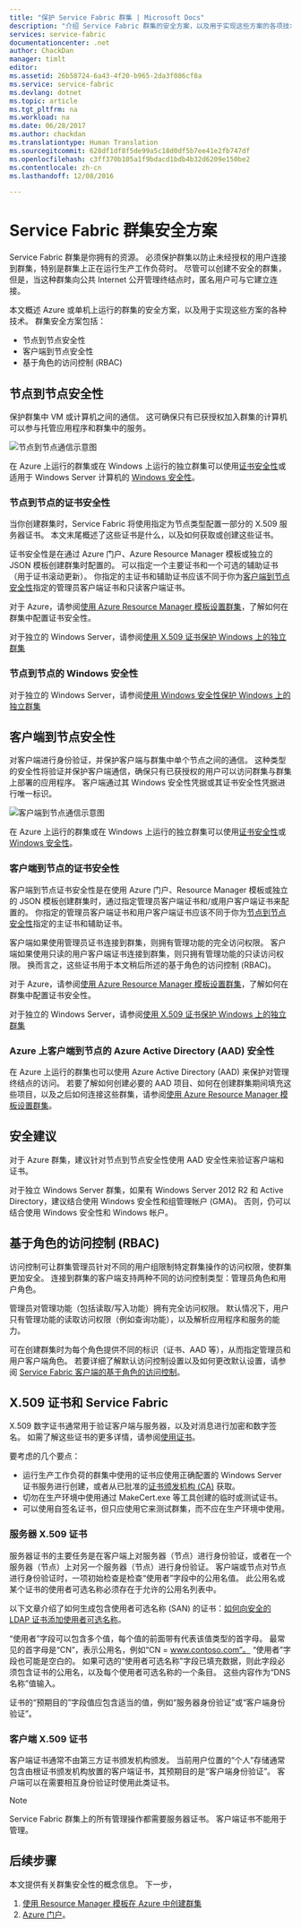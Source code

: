 ```yaml
---
title: "保护 Service Fabric 群集 | Microsoft Docs"
description: "介绍 Service Fabric 群集的安全方案，以及用于实现这些方案的各项技术。"
services: service-fabric
documentationcenter: .net
author: ChackDan
manager: timlt
editor: 
ms.assetid: 26b58724-6a43-4f20-b965-2da3f086cf8a
ms.service: service-fabric
ms.devlang: dotnet
ms.topic: article
ms.tgt_pltfrm: na
ms.workload: na
ms.date: 06/28/2017
ms.author: chackdan
ms.translationtype: Human Translation
ms.sourcegitcommit: 628df1df8f5de99a5c18d0df5b7ee41e2fb747df
ms.openlocfilehash: c3ff370b105a1f9bdacd1bdb4b32d6209e150be2
ms.contentlocale: zh-cn
ms.lasthandoff: 12/08/2016

---
```

<a id="service-fabric-cluster-security-scenarios" class="xliff"></a>

# Service Fabric 群集安全方案
Service Fabric 群集是你拥有的资源。 必须保护群集以防止未经授权的用户连接到群集，特别是群集上正在运行生产工作负荷时。 尽管可以创建不安全的群集，但是，当这种群集向公共 Internet 公开管理终结点时，匿名用户可与它建立连接。 

本文概述 Azure 或单机上运行的群集的安全方案，以及用于实现这些方案的各种技术。 群集安全方案包括：

* 节点到节点安全性
* 客户端到节点安全性
* 基于角色的访问控制 (RBAC)

<a id="node-to-node-security" class="xliff"></a>

## 节点到节点安全性
保护群集中 VM 或计算机之间的通信。 这可确保只有已获授权加入群集的计算机可以参与托管应用程序和群集中的服务。

![节点到节点通信示意图][Node-to-Node]

在 Azure 上运行的群集或在 Windows 上运行的独立群集可以使用[证书安全性](https://msdn.microsoft.com/library/ff649801.aspx)或适用于 Windows Server 计算机的 [Windows 安全性](https://msdn.microsoft.com/library/ff649396.aspx)。

<a id="node-to-node-certificate-security" class="xliff"></a>

### 节点到节点的证书安全性
当你创建群集时，Service Fabric 将使用指定为节点类型配置一部分的 X.509 服务器证书。 本文末尾概述了这些证书是什么，以及如何获取或创建这些证书。

证书安全性是在通过 Azure 门户、Azure Resource Manager 模板或独立的 JSON 模板创建群集时配置的。 可以指定一个主要证书和一个可选的辅助证书（用于证书滚动更新）。 你指定的主证书和辅助证书应该不同于你为[客户端到节点安全性](#client-to-node-security)指定的管理员客户端证书和只读客户端证书。

对于 Azure，请参阅[使用 Azure Resource Manager 模板设置群集](service-fabric-cluster-creation-via-arm.md)，了解如何在群集中配置证书安全性。

对于独立的 Windows Server，请参阅[使用 X.509 证书保护 Windows 上的独立群集](service-fabric-windows-cluster-x509-security.md)

<a id="node-to-node-windows-security" class="xliff"></a>

### 节点到节点的 Windows 安全性
对于独立的 Windows Server，请参阅[使用 Windows 安全性保护 Windows 上的独立群集](service-fabric-windows-cluster-windows-security.md)

<a id="client-to-node-security" class="xliff"></a>

## 客户端到节点安全性
对客户端进行身份验证，并保护客户端与群集中单个节点之间的通信。 这种类型的安全性将验证并保护客户端通信，确保只有已获授权的用户可以访问群集与群集上部署的应用程序。 客户端通过其 Windows 安全性凭据或其证书安全性凭据进行唯一标识。

![客户端到节点通信示意图][Client-to-Node]

在 Azure 上运行的群集或在 Windows 上运行的独立群集可以使用[证书安全性](https://msdn.microsoft.com/library/ff649801.aspx)或 [Windows 安全性](https://msdn.microsoft.com/library/ff649396.aspx)。

<a id="client-to-node-certificate-security" class="xliff"></a>

### 客户端到节点的证书安全性
 客户端到节点证书安全性是在使用 Azure 门户、Resource Manager 模板或独立的 JSON 模板创建群集时，通过指定管理员客户端证书和/或用户客户端证书来配置的。  你指定的管理员客户端证书和用户客户端证书应该不同于你为[节点到节点安全性](#node-to-node-security)指定的主证书和辅助证书。

客户端如果使用管理员证书连接到群集，则拥有管理功能的完全访问权限。  客户端如果使用只读的用户客户端证书连接到群集，则只拥有管理功能的只读访问权限。 换而言之，这些证书用于本文稍后所述的基于角色的访问控制 (RBAC)。

对于 Azure，请参阅[使用 Azure Resource Manager 模板设置群集](service-fabric-cluster-creation-via-arm.md)，了解如何在群集中配置证书安全性。

对于独立的 Windows Server，请参阅[使用 X.509 证书保护 Windows 上的独立群集](service-fabric-windows-cluster-x509-security.md)

<a id="client-to-node-azure-active-directory-aad-security-on-azure" class="xliff"></a>

### Azure 上客户端到节点的 Azure Active Directory (AAD) 安全性
在 Azure 上运行的群集也可以使用 Azure Active Directory (AAD) 来保护对管理终结点的访问。 若要了解如何创建必要的 AAD 项目、如何在创建群集期间填充这些项目，以及之后如何连接这些群集，请参阅[使用 Azure Resource Manager 模板设置群集](service-fabric-cluster-creation-via-arm.md)。

<a id="security-recommendations" class="xliff"></a>

## 安全建议
对于 Azure 群集，建议针对节点到节点安全性使用 AAD 安全性来验证客户端和证书。

对于独立 Windows Server 群集，如果有 Windows Server 2012 R2 和 Active Directory，建议结合使用 Windows 安全性和组管理帐户 (GMA)。 否则，仍可以结合使用 Windows 安全性和 Windows 帐户。

<a id="role-based-access-control-rbac" class="xliff"></a>

## 基于角色的访问控制 (RBAC)
访问控制可让群集管理员针对不同的用户组限制特定群集操作的访问权限，使群集更加安全。 连接到群集的客户端支持两种不同的访问控制类型：管理员角色和用户角色。

管理员对管理功能（包括读取/写入功能）拥有完全访问权限。 默认情况下，用户只有管理功能的读取访问权限（例如查询功能），以及解析应用程序和服务的能力。

可在创建群集时为每个角色提供不同的标识（证书、AAD 等），从而指定管理员和用户客户端角色。 若要详细了解默认访问控制设置以及如何更改默认设置，请参阅 [Service Fabric 客户端的基于角色的访问控制](service-fabric-cluster-security-roles.md)。

<a id="x509-certificates-and-service-fabric" class="xliff"></a>

## X.509 证书和 Service Fabric
X.509 数字证书通常用于验证客户端与服务器，以及对消息进行加密和数字签名。 如需了解这些证书的更多详情，请参阅[使用证书](http://msdn.microsoft.com/library/ms731899.aspx)。

要考虑的几个要点：

* 运行生产工作负荷的群集中使用的证书应使用正确配置的 Windows Server 证书服务进行创建，或者从已批准的[证书颁发机构 (CA)](https://en.wikipedia.org/wiki/Certificate_authority) 获取。
* 切勿在生产环境中使用通过 MakeCert.exe 等工具创建的临时或测试证书。
* 可以使用自签名证书，但只应使用它来测试群集，而不应在生产环境中使用。

<a id="server-x509-certificates" class="xliff"></a>

### 服务器 X.509 证书
服务器证书的主要任务是在客户端上对服务器（节点）进行身份验证，或者在一个服务器（节点）上对另一个服务器（节点）进行身份验证。 客户端或节点对节点进行身份验证时，一项初始检查是检查“使用者”字段中的公用名值。 此公用名或某个证书的使用者可选名称必须存在于允许的公用名列表中。

以下文章介绍了如何生成包含使用者可选名称 (SAN) 的证书：[如何向安全的 LDAP 证书添加使用者可选名称](http://support.microsoft.com/kb/931351)。

“使用者”字段可以包含多个值，每个值的前面带有代表该值类型的首字母。 最常见的首字母是“CN”，表示公用名，例如“CN = www.contoso.com”。 “使用者”字段也可能是空白的。 如果可选的“使用者可选名称”字段已填充数据，则此字段必须包含证书的公用名，以及每个使用者可选名称的一个条目。 这些内容作为“DNS 名称”值输入。

证书的“预期目的”字段值应包含适当的值，例如“服务器身份验证”或“客户端身份验证”。

<a id="client-x509-certificates" class="xliff"></a>

### 客户端 X.509 证书
客户端证书通常不由第三方证书颁发机构颁发。 当前用户位置的“个人”存储通常包含由根证书颁发机构放置的客户端证书，其预期目的是“客户端身份验证”。 客户端可以在需要相互身份验证时使用此类证书。

> [!NOTE]
> Service Fabric 群集上的所有管理操作都需要服务器证书。 客户端证书不能用于管理。
> 
> 

<!--Every topic should have next steps and links to the next logical set of content to keep the customer engaged-->


<a id="next-steps" class="xliff"></a>

## 后续步骤
本文提供有关群集安全性的概念信息。 下一步，


1.  [使用 Resource Manager 模板在 Azure 中创建群集](service-fabric-cluster-creation-via-arm.md) 
2.  [Azure 门户](service-fabric-cluster-creation-via-portal.md)。

<!--Image references-->
[Node-to-Node]: ./media/service-fabric-cluster-security/node-to-node.png
[Client-to-Node]: ./media/service-fabric-cluster-security/client-to-node.png

